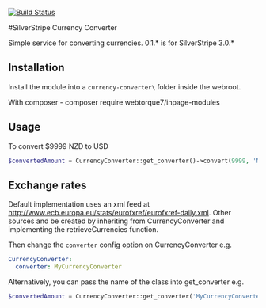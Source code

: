 [![Build Status](https://secure.travis-ci.org/webtorque7/silverstripe-currency-converter.svg?branch=master)](https://travis-ci.org/webtorque7/silverstripe-currency-converter)

#SilverStripe Currency Converter

Simple service for converting currencies. 0.1.* is for SilverStripe 3.0.*

## Installation

Install the module into a `currency-converter\` folder inside the webroot.

With composer - composer require webtorque7/inpage-modules

## Usage

To convert $9999 NZD to USD

```php
$convertedAmount = CurrencyConverter::get_converter()->convert(9999, 'NZD', 'USD');
```

## Exchange rates

Default implementation uses an xml feed at http://www.ecb.europa.eu/stats/eurofxref/eurofxref-daily.xml. Other sources and be
created by inheriting from CurrencyConverter and implementing the retrieveCurrencies function.

Then change the `converter` config option on CurrencyConverter e.g.

```yml
CurrencyConverter:
  converter: MyCurrencyConverter
```

Alternatively, you can pass the name of the class into get_converter e.g.

```php
$convertedAmount = CurrencyConverter::get_converter('MyCurrencyConverter')->convert(9999, 'NZD', 'USD');
```

